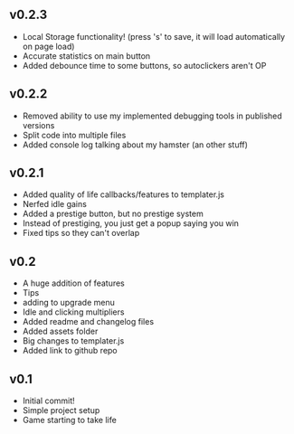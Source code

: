 ## v0.2.3
- Local Storage functionality! (press 's' to save, it will load automatically on page load)
- Accurate statistics on main button
- Added debounce time to some buttons, so autoclickers aren't OP

## v0.2.2
- Removed ability to use my implemented debugging tools in published versions
- Split code into multiple files 
- Added console log talking about my hamster (an other stuff)

## v0.2.1
- Added quality of life callbacks/features to templater.js
- Nerfed idle gains
- Added a prestige button, but no prestige system
- Instead of prestiging, you just get a popup saying you win
- Fixed tips so they can't overlap

## v0.2
- A huge addition of features
- Tips
- adding to upgrade menu
- Idle and clicking multipliers
- Added readme and changelog files
- Added assets folder
- Big changes to templater.js
- Added link to github repo

## v0.1
- Initial commit!
- Simple project setup
- Game starting to take life